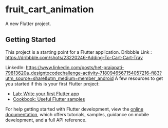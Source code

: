 # fruit_cart_animation

A new Flutter project.

## Getting Started

This project is a starting point for a Flutter application.
Dribbble Link : https://dribbble.com/shots/23220246-Adding-To-Cart-Cart-Tray

LinkedIn: https://www.linkedin.com/posts/het-prajapati-79813620a_designtocodechallenge-activity-7180946567154057216-fi83?utm_source=share&utm_medium=member_android
A few resources to get you started if this is your first Flutter project:

- [Lab: Write your first Flutter app](https://docs.flutter.dev/get-started/codelab)
- [Cookbook: Useful Flutter samples](https://docs.flutter.dev/cookbook)

For help getting started with Flutter development, view the
[online documentation](https://docs.flutter.dev/), which offers tutorials,
samples, guidance on mobile development, and a full API reference.
